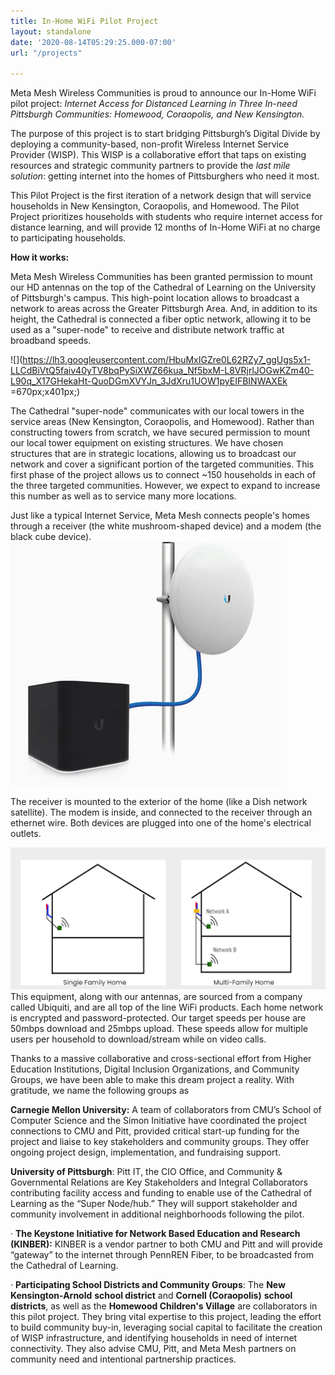 ```yaml
---
title: In-Home WiFi Pilot Project
layout: standalone
date: '2020-08-14T05:29:25.000-07:00'
url: "/projects"

---
```

Meta Mesh Wireless Communities is proud to announce our In-Home WiFi pilot project: _Internet Access for Distanced Learning in Three In-need Pittsburgh Communities: Homewood, Coraopolis, and New Kensington._

The purpose of this project is to start bridging Pittsburgh’s Digital Divide by deploying a community-based, non-profit Wireless Internet Service Provider (WISP). This WISP is a collaborative effort that taps on existing resources and strategic community partners to provide the _last mile solution_: getting internet into the homes of Pittsburghers who need it most.

This Pilot Project is the first iteration of a network design that will service households in New Kensington, Coraopolis, and Homewood. The Pilot Project prioritizes households with students who require internet access for distance learning, and will provide 12 months of In-Home WiFi at no charge to participating households.

**How it works:**

Meta Mesh Wireless Communities has been granted permission to mount our HD antennas on the top of the Cathedral of Learning on the University of Pittsburgh's campus. This high-point location allows to broadcast a network to areas across the Greater Pittsburgh Area. And, in addition to its height, the Cathedral is connected a fiber optic network, allowing it to be used as a "super-node" to receive and distribute network traffic at broadband speeds.

![](https://lh3.googleusercontent.com/HbuMxIGZre0L62RZy7_ggUgs5x1-LLCdBiVtQ5faiv40yTV8bqPySiXWZ66kua_Nf5bxM-L8VRjrlJOGwKZm40-L90q_X17GHekaHt-QuoDGmXVYJn_3JdXru1UOW1pyEIFBINWAXEk =670px;x401px;)

The Cathedral "super-node" communicates with our local towers in the service areas (New Kensington, Coraopolis, and Homewood). Rather than constructing towers from scratch, we have secured permission to mount our local tower equipment on existing structures. We have chosen structures that are in strategic locations, allowing us to broadcast our network and cover a significant portion of the targeted communities. This first phase of the project allows us to connect \~150 households in each of the three targeted communities. However, we expect to expand to increase this number as well as to service many more locations.

Just like a typical Internet Service, Meta Mesh connects people's homes through a receiver (the white mushroom-shaped device) and a modem (the black cube device). ![](/images/aircube-feature-poe2.jpg)

The receiver is mounted to the exterior of the home (like a Dish network satellite). The modem is inside, and connected to the receiver through an ethernet wire. Both devices are plugged into one of the home's electrical outlets.

![](/images/screenshot-12.png)This equipment, along with our antennas, are sourced from a company called Ubiquiti, and are all top of the line WiFi products. Each home network is encrypted and password-protected. Our target speeds per house are 50mbps download and 25mbps upload. These speeds allow for multiple users per household to download/stream while on video calls.

Thanks to a massive collaborative and cross-sectional effort from Higher Education Institutions, Digital Inclusion Organizations, and Community Groups, we have been able to make this dream project a reality. With gratitude, we name the following groups as 

**Carnegie Mellon University:** A team of collaborators from CMU’s School of Computer Science and the Simon Initiative have coordinated the project connections to CMU and Pitt, provided critical start-up funding for the project and liaise to key stakeholders and community groups. They offer ongoing project design, implementation, and fundraising support.

**University of Pittsburgh**: Pitt IT, the CIO Office, and Community & Governmental Relations are Key Stakeholders and Integral Collaborators contributing facility access and funding to enable use of the Cathedral of Learning as the “Super Node/hub.” They will support stakeholder and community involvement in additional neighborhoods following the pilot.

· **The Keystone Initiative for Network Based Education and Research (KINBER):** KINBER is a vendor partner to both CMU and Pitt and will provide “gateway” to the internet through PennREN Fiber, to be broadcasted from the Cathedral of Learning.

· **Participating School Districts and Community Groups**: The **New Kensington-Arnold** **school district** and **Cornell (Coraopolis)** **school districts**, as well as the **Homewood Children's Village** are collaborators in this pilot project. They bring vital expertise to this project, leading the effort to build community buy-in, leveraging social capital to facilitate the creation of WISP infrastructure, and identifying households in need of internet connectivity. They also advise CMU, Pitt, and Meta Mesh partners on community need and intentional partnership practices.